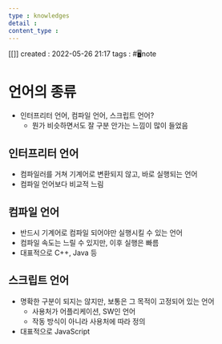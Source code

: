 ```yaml
---
type : knowledges
detail : 
content_type :
---
```


[[]]
created : 2022-05-26 21:17
tags : #🖥️note

# 언어의 종류
- 인터프리터 언어, 컴파일 언어, 스크립트 언어?
	- 뭔가 비슷하면서도 잘 구분 안가는 느낌이 많이 들었음

## 인터프리터 언어
- 컴파일러를 거쳐 기계어로 변환되지 않고, 바로 실행되는 언어
- 컴파일 언어보다 비교적 느림

## 컴파일 언어
- 반드시 기계어로 컴파일 되어야만 실행시킬 수 있는 언어
- 컴파일 속도는 느릴 수 있지만, 이후 실행은 빠름
- 대표적으로 C++, Java 등

## 스크립트 언어
- 명확한 구분이 되지는 않지만, 보통은 그 목적이 고정되어 있는 언어
	- 사용처가 어플리케이션, SW인 언어
	- 작동 방식이 아니라 사용처에 따라 정의
- 대표적으로 JavaScript
